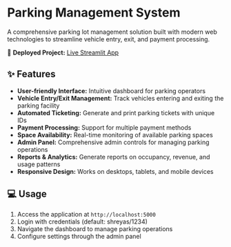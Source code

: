 # Parking Management System

A comprehensive parking lot management solution built with modern web technologies to streamline vehicle entry, exit, and payment processing.

🔗 **Deployed Project:** [Live Streamlit App](https://capstone-project-deployed.streamlit.app/)

## ✨ Features

- **User-friendly Interface:** Intuitive dashboard for parking operators
- **Vehicle Entry/Exit Management:** Track vehicles entering and exiting the parking facility
- **Automated Ticketing:** Generate and print parking tickets with unique IDs
- **Payment Processing:** Support for multiple payment methods
- **Space Availability:** Real-time monitoring of available parking spaces
- **Admin Panel:** Comprehensive admin controls for managing parking operations
- **Reports & Analytics:** Generate reports on occupancy, revenue, and usage patterns
- **Responsive Design:** Works on desktops, tablets, and mobile devices

## 💻 Usage

1. Access the application at `http://localhost:5000`
2. Login with credentials (default: shreyas/1234)
3. Navigate the dashboard to manage parking operations
4. Configure settings through the admin panel
